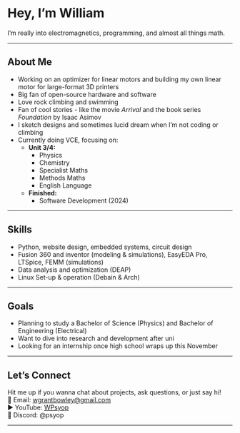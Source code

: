 # Hey, I’m William  
I’m really into electromagnetics, programming, and almost all things math.

---

## About Me

- Working on an optimizer for linear motors and building my own linear motor for large-format 3D printers  
- Big fan of open-source hardware and software 
- Love rock climbing and swimming  
- Fan of cool stories - like the movie *Arrival* and the book series *Foundation* by Isaac Asimov  
- I sketch designs and sometimes lucid dream when I’m not coding or climbing  
- Currently doing VCE, focusing on:  
  - **Unit 3/4:**  
    - Physics  
    - Chemistry  
    - Specialist Maths  
    - Methods Maths  
    - English Language  
  - **Finished:**  
    - Software Development (2024)

---
## Skills  
- Python, website design, embedded systems, circuit design
- Fusion 360 and inventor (modeling & simulations), EasyEDA Pro, LTSpice, FEMM (simulations)
- Data analysis and optimization (DEAP)
- Linux Set-up & operation (Debain & Arch)
  
---
## Goals

- Planning to study a Bachelor of Science (Physics) and Bachelor of Engineering (Electrical)  
- Want to dive into research and development after uni  
- Looking for an internship once high school wraps up this November

---

## Let’s Connect

Hit me up if you wanna chat about projects, ask questions, or just say hi!  
📧 Email: [wgrantbowley@gmail.com](mailto:wgrantbowley@gmail.com)  
▶️ YouTube: [WPsyop](https://www.youtube.com/@WPsyop)  
💬 Discord: @psyop

---
